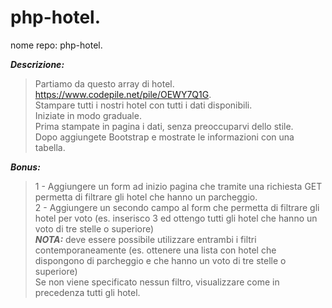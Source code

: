 
# php-hotel.

nome repo: php-hotel.

***Descrizione:***  
  >Partiamo da questo array di hotel. https://www.codepile.net/pile/OEWY7Q1G.  
  >Stampare tutti i nostri hotel con tutti i dati disponibili.  
  >Iniziate in modo graduale.  
  >Prima stampate in pagina i dati, senza preoccuparvi dello stile.  
  >Dopo aggiungete Bootstrap e mostrate le informazioni con una tabella.  

***Bonus:***  
  >1 - Aggiungere un form ad inizio pagina che tramite una richiesta GET permetta di filtrare gli hotel che hanno un parcheggio.  
  >2 - Aggiungere un secondo campo al form che permetta di filtrare gli hotel per voto (es. inserisco 3 ed ottengo tutti gli hotel che hanno un voto di tre stelle o superiore)  
> ***NOTA:*** deve essere possibile utilizzare entrambi i filtri contemporaneamente (es. ottenere una lista con hotel che dispongono di parcheggio e che hanno un voto di tre stelle o superiore)  
  Se non viene specificato nessun filtro, visualizzare come in precedenza tutti gli hotel.
